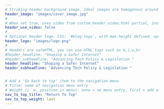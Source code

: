 ```yaml
---
# Striking header background image, Ideal images are homogenous around the centre and contrasting to the text. Non-ideal images can use `title_guard`
header_image: "images/cover_image.jpg"
#
# When set true, uses video from custom_header_video.html partial, instead of header_image
header_use_video: false
#
# Optional header logo. CSS: `#blog-logo`, with max-height defined, optimize to prevent scaling
header_logo: "images/logo.png"
#
# Headers are safeHTML, you can use HTML tags such as b,i,u,br
#header_headline: "Shaping a Safer Internet"
#header_subheadline: "Advancing Tech Policy & Legislation "
header_headline: "Shaping a Safer Internet"
header_subheadline: "Advancing Tech Policy & Legislation "


# Add a 'Go back to top' item to the navigation menu
# Title: name of navigation menu entry
# Weight (i. e. position in menu): none = no menu entry, first = add as first entry, last = ad as last entry
nav_to_top_title: "Return To Top"
nav_to_top_weight: last
---
```

